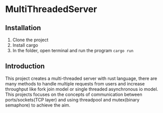 # MultiThreadedServer
## Installation
1. Clone the project
2. Install cargo
3. In the folder, open terminal and run the program
```cargo run```
## Introduction
This project creates a multi-threaded server with rust language, there are many methods to handle multiple requests from users and increase throughput like fork join model or single threaded asynchronous io model. This projects focuses on the concepts of communication between ports/sockets(TCP layer) and using threadpool and mutex(binary semaphore) to achieve the aim.
